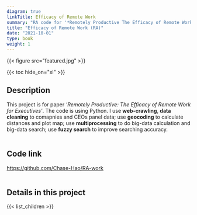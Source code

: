```yaml
---
diagram: true
linkTitle: Efficacy of Remote Work
summary: "RA code for '*Remotely Productive The Efficacy of Remote Work for Executives*'"
title: "Efficacy of Remote Work (RA)"
date: "2021-10-01"
type: book
weight: 1
---
```


{{< figure src="featured.jpg" >}}

{{< toc hide_on="xl" >}}
 
## Description

This project is for paper *'Remotely Productive: The Efficacy of Remote Work for Executives'*. The code is using Python.
I use **web-crawling**, **data cleaning** to comapnies and CEOs panel data; use **geocoding** to calculate distances and plot map; 
use **multiprocessing** to do big-data calculation and big-data search; use **fuzzy search** to improve searching accuracy. 
<br></br>
## Code link

<u>https://github.com/Chase-Hao/RA-work</u>
<br></br>
## Details in this project

{{< list_children >}}




